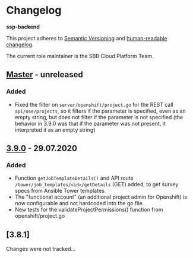 # Changelog

**ssp-backend**

This project adheres to [Semantic Versioning](https://semver.org/spec/v2.0.0.html)
and [human-readable changelog](https://keepachangelog.com/en/1.0.0/).

The current role maintainer is the SBB Cloud Platform Team.

## [Master](https://github.com/SchweizerischeBundesbahnen/ssp-backend/commits/master) - unreleased

### Added

- Fixed the filter on `server/openshift/project.go` for the REST call `api/ose/projects`, so it
  filters if the parameter is specified, even as an empty string, but does not filter if the
  parameter is not specified (the behavior in 3.9.0 was that if the parameter was not present, it
  interpreted it as an empty string)

## [3.9.0](https://github.com/SchweizerischeBundesbahnen/ssp-backend/compare/v3.9.0...v3.8.1) - 29.07.2020

### Added

- Function `getJobTemplateDetails()` and API route `/tower/job_templates/<id>/getDetails` (GET)
  added, to get survey specs from Ansible Tower templates.
- The "functional account" (an additional project admin for Openshift) is now configurable and not
  hardcoded into the go file.
- New tests for the validateProjectPermissions() function from openshift/project.go

## [3.8.1]

Changes were not tracked...
